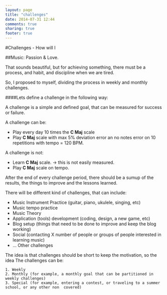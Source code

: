 ```yaml
---
layout: page
title: "challenges"
date: 2014-07-31 12:44
comments: true
sharing: true
footer: true
---
```


#Challenges - How will I 

##Music: Passion & Love.

That sounds beautiful, but for achieving something, there must be a process, and habit, and discipline when we are tired.

So, I proposed to myself, dividing the process in weekly and monthly challenges.

####Lets define a challenge in the following way:

A challenge is a simple and defined goal, that can be measured for success or failure.

A challenge can be:

 * Play every day 10 times the **C Maj** scale
 * Play  **C Maj** scale with max 5% deviation error an no notes error on 10 repetitions with tempo = 120 BPM.
 
A challenge is not:

 * Learn **C Maj** scale. -> this is not easily measured.
 * Play  **C Maj** scale on tempo.

After the end of every challenge period, there should be a sumup of the results, the things to improve and the lessons learned.

There will be different kind of challenges, that can include:

 * Music Instrument Practice (guitar, piano, ukulele, singing, etc)
 * Music tempo practice
 * Music Theory
 * Application (tools) development (coding, design, a new game, etc)
 * Blog setup (things that need to be done to improve and keep the blog working)
 * Social (contacting X number of people or groups of people interested in learning music)
 * ... Other challenges

The idea is that challenges should be short to keep the motivation, so the idea
The challenges can be:
    
    1. Weekly
    2. Monthly (for example, a monthly goal that can be partitioned in weekly challenges)
    3. Special (for example, entering a contest, or traveling to a summer school, or any other non  covered)

